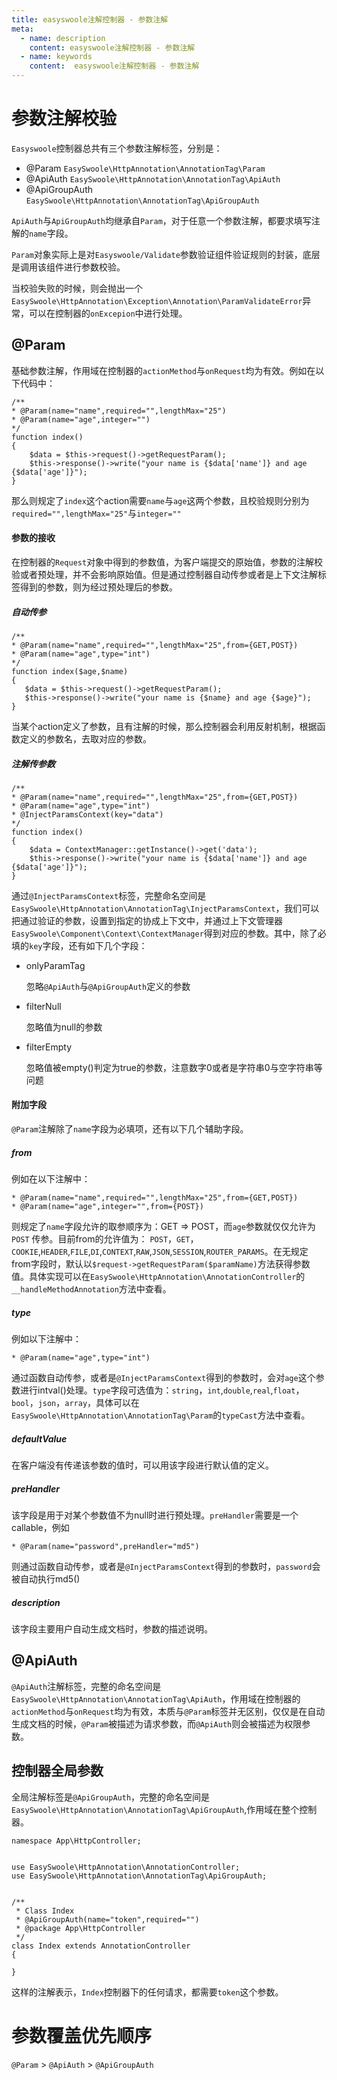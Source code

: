 ```yaml
---
title: easyswoole注解控制器 - 参数注解
meta:
  - name: description
    content: easyswoole注解控制器 - 参数注解
  - name: keywords
    content:  easyswoole注解控制器 - 参数注解
---
```

# 参数注解校验

`Easyswoole`控制器总共有三个参数注解标签，分别是：

- @Param ```EasySwoole\HttpAnnotation\AnnotationTag\Param```
- @ApiAuth ```EasySwoole\HttpAnnotation\AnnotationTag\ApiAuth```
- @ApiGroupAuth ```EasySwoole\HttpAnnotation\AnnotationTag\ApiGroupAuth```

`ApiAuth`与`ApiGroupAuth`均继承自`Param`，对于任意一个参数注解，都要求填写注解的`name`字段。

`Param`对象实际上是对`Easyswoole/Validate`参数验证组件验证规则的封装，底层是调用该组件进行参数校验。

当校验失败的时候，则会抛出一个`EasySwoole\HttpAnnotation\Exception\Annotation\ParamValidateError`异常，可以在控制器的`onExcepion`中进行处理。

## @Param

基础参数注解，作用域在控制器的`actionMethod`与`onRequest`均为有效。例如在以下代码中：

```
/**
* @Param(name="name",required="",lengthMax="25")
* @Param(name="age",integer="")
*/
function index()
{
    $data = $this->request()->getRequestParam();
    $this->response()->write("your name is {$data['name']} and age {$data['age']}");
}
```

那么则规定了`index`这个action需要`name`与`age`这两个参数，且校验规则分别为`required="",lengthMax="25"`与`integer=""`

#### 参数的接收

在控制器的```Request```对象中得到的参数值，为客户端提交的原始值，参数的注解校验或者预处理，并不会影响原始值。但是通过控制器自动传参或者是上下文注解标签得到的参数，则为经过预处理后的参数。

##### 自动传参

```
/**
* @Param(name="name",required="",lengthMax="25",from={GET,POST})
* @Param(name="age",type="int")
*/
function index($age,$name)
{
   $data = $this->request()->getRequestParam();
   $this->response()->write("your name is {$name} and age {$age}");
}
```
当某个action定义了参数，且有注解的时候，那么控制器会利用反射机制，根据函数定义的参数名，去取对应的参数。

##### 注解传参数

```
/**
* @Param(name="name",required="",lengthMax="25",from={GET,POST})
* @Param(name="age",type="int")
* @InjectParamsContext(key="data")
*/
function index()
{
    $data = ContextManager::getInstance()->get('data');
    $this->response()->write("your name is {$data['name']} and age {$data['age']}");
}
```

通过```@InjectParamsContext```标签，完整命名空间是```EasySwoole\HttpAnnotation\AnnotationTag\InjectParamsContext```，我们可以把通过验证的参数，设置到指定的协成上下文中，并通过上下文管理器```EasySwoole\Component\Context\ContextManager```得到对应的参数。其中，除了必填的```key```字段，还有如下几个字段：

- onlyParamTag

    忽略```@ApiAuth```与```@ApiGroupAuth```定义的参数
- filterNull
    
    忽略值为null的参数
- filterEmpty
    
    忽略值被empty()判定为true的参数，注意数字0或者是字符串0与空字符串等问题
    
#### 附加字段
```@Param```注解除了```name```字段为必填项，还有以下几个辅助字段。
##### from
例如在以下注解中：
```
* @Param(name="name",required="",lengthMax="25",from={GET,POST})
* @Param(name="age",integer="",from={POST})
```
则规定了```name```字段允许的取参顺序为：GET => POST，而```age```参数就仅仅允许为 `POST` 传参。目前from的允许值为：
```POST```，```GET```，```COOKIE```,```HEADER```,```FILE```,```DI```,```CONTEXT```,```RAW```,```JSON```,```SESSION```,```ROUTER_PARAMS```。在无规定from字段时，默认以```$request->getRequestParam($paramName)```方法获得参数值。具体实现可以在```EasySwoole\HttpAnnotation\AnnotationController```的```__handleMethodAnnotation```方法中查看。

##### type

例如以下注解中：
```
* @Param(name="age",type="int")
```
通过函数自动传参，或者是```@InjectParamsContext```得到的参数时，会对```age```这个参数进行intval()处理。```type```字段可选值为：```string```，```int```,```double```,```real```,```float```，```bool```，```json```，```array```，具体可以在```EasySwoole\HttpAnnotation\AnnotationTag\Param```的```typeCast```方法中查看。

##### defaultValue

在客户端没有传递该参数的值时，可以用该字段进行默认值的定义。

##### preHandler

该字段是用于对某个参数值不为null时进行预处理。```preHandler```需要是一个callable，例如
```
* @Param(name="password",preHandler="md5")
```

则通过函数自动传参，或者是```@InjectParamsContext```得到的参数时，```password```会被自动执行md5()

##### description

该字段主要用户自动生成文档时，参数的描述说明。



## @ApiAuth
```@ApiAuth```注解标签，完整的命名空间是```EasySwoole\HttpAnnotation\AnnotationTag\ApiAuth```，作用域在控制器的```actionMethod```与```onRequest```均为有效，本质与```@Param```标签并无区别，仅仅是在自动生成文档的时候，```@Param```被描述为请求参数，而```@ApiAuth```则会被描述为权限参数。


## 控制器全局参数
全局注解标签是```@ApiGroupAuth```，完整的命名空间是```EasySwoole\HttpAnnotation\AnnotationTag\ApiGroupAuth```,作用域在整个控制器。
```
namespace App\HttpController;


use EasySwoole\HttpAnnotation\AnnotationController;
use EasySwoole\HttpAnnotation\AnnotationTag\ApiGroupAuth;


/**
 * Class Index
 * @ApiGroupAuth(name="token",required="")
 * @package App\HttpController
 */
class Index extends AnnotationController
{
   
}
```

这样的注解表示，```Index```控制器下的任何请求，都需要```token```这个参数。


# 参数覆盖优先顺序
```@Param``` > ```@ApiAuth``` > ```@ApiGroupAuth```
